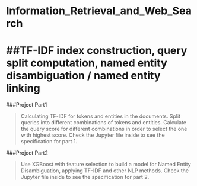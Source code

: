 # Information_Retrieval_and_Web_Search
##TF-IDF index construction, query split computation, named entity disambiguation / named entity linking
============================
###Project Part1
> Calculating TF-IDF for tokens and entities in the documents.
> Split queries into different combinations of tokens and entities.
> Calculate the query score for different combinations in order to select the one with highest score.
> Check the Jupyter file inside to see the specification for part 1.

###Project Part2
> Use XGBoost with feature selection to build a model for Named Entity Disambiguation, applying TF-IDF and other NLP methods.
> Check the Jupyter file inside to see the specification for part 2.
